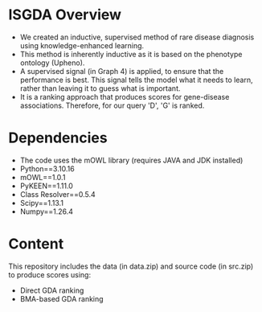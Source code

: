 # ISGDA Overview
- We created an inductive, supervised method of rare disease diagnosis using knowledge-enhanced learning.
- This method is inherently inductive as it is based on the phenotype ontology (Upheno).
- A supervised signal (in Graph 4) is applied, to ensure that the performance is best. This signal tells the model what it needs to learn, rather than leaving it to guess what is important.
- It is a ranking approach that produces scores for gene-disease associations. Therefore, for our query 'D', 'G' is ranked. 

# Dependencies
- The code uses the mOWL library (requires JAVA and JDK installed)
- Python==3.10.16
- mOWL==1.0.1
- PyKEEN==1.11.0
- Class Resolver==0.5.4
- Scipy==1.13.1
- Numpy==1.26.4

  
# Content
This repository includes the data (in data.zip) and source code (in src.zip) to produce scores using:
- Direct GDA ranking
- BMA-based GDA ranking
